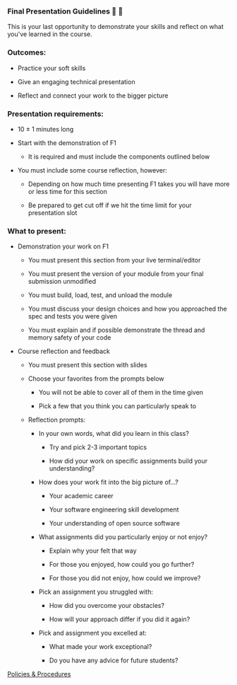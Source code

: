 ### Final Presentation Guidelines 🎯 🏹

This is your last opportunity to demonstrate your skills
and reflect on what you've learned in the course.

### Outcomes:

- Practice your soft skills

- Give an engaging technical presentation

- Reflect and connect your work to the bigger picture

### Presentation requirements:

- 10 ± 1 minutes long

- Start with the demonstration of F1

    - It is required and must include the components outlined below

- You must include some course reflection, however:

    - Depending on how much time presenting F1 takes you will have more or less time for this section

    - Be prepared to get cut off if we hit the time limit for your presentation slot

### What to present:

- Demonstration your work on F1

    - You must present this section from your live terminal/editor

    - You must present the version of your module from your final submission unmodified

    - You must build, load, test, and unload the module

    - You must discuss your design choices and how you approached the spec and tests you were given

    - You must explain and if possible demonstrate the thread and memory safety of your code

- Course reflection and feedback

    - You must present this section with slides

    - Choose your favorites from the prompts below

        - You will not be able to cover all of them in the time given

        - Pick a few that you think you can particularly speak to

    - Reflection prompts:

        - In your own words, what did you learn in this class?

            - Try and pick 2-3 important topics

            - How did your work on specific assignments build your understanding?

        - How does your work fit into the big picture of...?

            - Your academic career

            - Your software engineering skill development

            - Your understanding of open source software

        - What assignments did you particularly enjoy or not enjoy?

            - Explain why your felt that way

            - For those you enjoyed, how could you go further?

            - For those you did not enjoy, how could we improve?

        - Pick an assignment you struggled with:

            - How did you overcome your obstacles?

            - How will your approach differ if you did it again?

        - Pick and assignment you excelled at:

            - What made your work exceptional?

            - Do you have any advice for future students?

[Policies & Procedures](/procedures.md)
